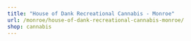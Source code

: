 ```yaml
---
title: "House of Dank Recreational Cannabis - Monroe"
url: /monroe/house-of-dank-recreational-cannabis-monroe/
shop: cannabis
---
```


